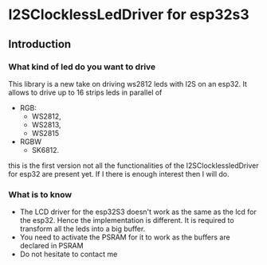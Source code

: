 # I2SClocklessLedDriver for esp32s3
## Introduction
### What kind of led do you want to drive
This library is a new take on driving ws2812 leds with I2S on an esp32. It allows to drive up to 16 strips leds in parallel of  
* RGB:
    * WS2812,
    * WS2813,
    * WS2815 
* RGBW 
    * SK6812. 

this is the first version not all the functionalities of the I2SClocklessledDriver for esp32 are present yet. If I there is enough interest then I will do.

### What is to know
* The LCD driver for the esp32S3 doesn't work as the same as the lcd for the esp32. Hence the implementation is different. It is required to transform all the leds into a big buffer.
* You need to activate the PSRAM for it to work as the buffers are declared in PSRAM
* Do  not hesitate to contact me 


